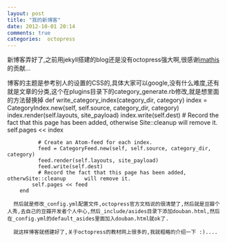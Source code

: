 ```yaml
---
layout: post
title: "我的新博客"
date: 2012-10-01 20:14
comments: true
categories:  octopress
---
```


新博客弄好了,之前用jekyll搭建的blog还是没有octopress强大啊,很感谢[imathis](https://github.com/imathis)的贡献...

博客的主题是参考别人的设置的CSS的,具体大家可以google,没有什么难度,还有就是文章的分类,这个在plugins目录下的category_generate.rb修改,就是想里面的方法替换掉
         def write_category_index(category_dir, category)
            index = CategoryIndex.new(self, self.source, category_dir, category)
            index.render(self.layouts, site_payload)
            index.write(self.dest)
            # Record the fact that this page has been added, otherwise Site::cleanup      will remove it.     
            self.pages <<      index    
      
              # Create an Atom-feed for each index.
              feed = CategoryFeed.new(self, self.source, category_dir, category)
              feed.render(self.layouts, site_payload)
              feed.write(self.dest)
              # Record the fact that this page has been added, otherwSite::cleanup      will remove it.
            self.pages << feed
        end

      然后就是修改_config.yml配置文件,octopress官方文档说的很清楚了,然后就是豆瓣个人秀,去自己的豆瓣开发者个人中心,然后_include/asides目录下添加douban.html,然后在_config.yml的default_asides里面加入douban.html就ok了.

      就这样博客就搭建好了,关于octopress的教材网上很多的,我就粗略的介绍一下 :)....